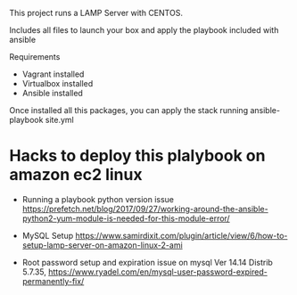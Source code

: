 This project runs a LAMP Server with CENTOS.

Includes all files to launch your box and apply the playbook included with ansible

Requirements

- Vagrant installed
- Virtualbox installed
- Ansible installed

Once installed all this packages, you can apply the stack running
ansible-playbook site.yml 

# Hacks to deploy this plalybook on amazon ec2 linux
 - Running a playbook python version issue
    https://prefetch.net/blog/2017/09/27/working-around-the-ansible-python2-yum-module-is-needed-for-this-module-error/
 - MySQL Setup
    https://www.samirdixit.com/plugin/article/view/6/how-to-setup-lamp-server-on-amazon-linux-2-ami
 
 - Root password setup and expiration issue on mysql  Ver 14.14 Distrib 5.7.35, 
    https://www.ryadel.com/en/mysql-user-password-expired-permanently-fix/
